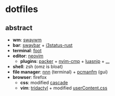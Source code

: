 # dotfiles 

## abstract

- **wm**: [swaywm](https://github.com/swaywm/sway)
- **bar**: [swaybar](https://github.com/swaywm/sway) + [i3status-rust](https://github.com/greshake/i3status-rust)
- **terminal**: [foot](https://codeberg.org/dnkl/foot)
- **editor**: [neovim](https://github.com/neovim/neovim)
  - **plugins**: [packer](https://github.com/wbthomason/packer.nvim) + [nvim-cmp](https://github.com/hrsh7th/nvim-cmp) + [luasnip](https://github.com/L3MON4D3/LuaSnip) + [...](https://github.com/phanthh/dotfiles/blob/master/nvim/lua/pluginList.lua)
- **shell**: zsh (omz is bloat)
- **file manager**: [nnn](https://github.com/jarun/nnn) (terminal) + [pcmanfm](https://github.com/lxde/pcmanfm) (gui)
- **browser**: firefox
  - **css**: modified [cascade](https://github.com/andreasgrafen/cascade) 
  - **vim**: [tridactyl](https://github.com/tridactyl/tridactyl) + modified [userContent.css](https://github.com/phanthh/dotfiles/blob/master/userContent.css)

